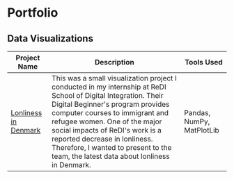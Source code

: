 # Portfolio





## Data Visualizations

|Project Name| Description| Tools Used|
|---|---|---|
[Lonliness in Denmark](Lonliness_Research_in_Denmark])| This was a small visualization project I conducted in my internship at ReDI School of Digital Integration. Their Digital Beginner's program provides computer courses to immigrant and refugee women. One of the major social impacts of ReDI's work is a reported decrease in lonliness. Therefore, I wanted to present to the team, the latest data about lonliness in Denmark. | Pandas, NumPy, MatPlotLib|
